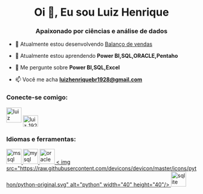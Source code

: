 <h1 align="center">Oi 👋, Eu sou Luiz Henrique</h1>
<h3 align="center">Apaixonado por ciências e análise de dados</h3>

- 🔭 Atualmente estou desenvolvendo [Balanço de vendas](null )

- 🌱 Atualmente estou aprendendo **Power BI,SQL,ORACLE,Pentaho**

- 💬 Me pergunte sobre **Power BI,SQL,Excel**

- 📫 Você me acha **luizhenriquebr1928@gmail.com**

<h3 align ="left">Conecte-se comigo:</h3>
<p align="left">
<a href="https://linkedin.com/in/luiz henrique" target="blank"><img align=" center" src="https://raw.githubusercontent.com/rahuldkjain/github-profile-readme-generator/master/src/images/icons/Social/linked-in-alt.svg" alt="luiz henrique" altura ="30" width="40" /></a>
<a href="https://instagram.com/luiz_1923" target="blank"><img align="center" src="https:// raw.githubusercontent.com/rahuldkjain/github-profile-readme-generator/master/src/images/icons/Social/instagram.svg" alt="luiz_1923" height="30" width="40" /></a >
</p>

<h3 align="left">Idiomas e ferramentas:</h3>
<p align="left"> <a href="https://www.microsoft.com/en-us/sql- servidor" target="_blank" rel="noreferrer"> <img src="https://www.svgrepo.com/show/303229/microsoft-sql-server-logo.svg" alt="mssql" width=" 40" height="40"/> </a> <a href="https://www.mysql.com/" target="_blank" rel="noreferrer"> <img src="https://raw .githubusercontent.com/devicons/devicon/master/icons/mysql/mysql-original-wordmark.svg" alt="mysql" width="40" height="40"/> </a> <a href="https ://www.oracle.com/" target="_blank" rel="noreferrer"> <img src="https://raw.githubusercontent.com/devicons/devicon/master/icons/oracle/oracle-original. svg" alt="oracle" width="40" height="40"/> </a> <a href="https://www.python.org" target="_blank" rel="noreferrer"> < img src="https://raw.githubusercontent.com/devicons/devicon/master/icons/python/python-original.svg" alt="python" width="40" height="40"/> </a > <a href="https://www.sqlite.org/" target="_blank" rel="noreferrer"> <img src="https://www.vectorlogo.zone/logos/sqlite/sqlite-icon .svg" alt="sqlite" width="40" height="40"/> </a> </p>
